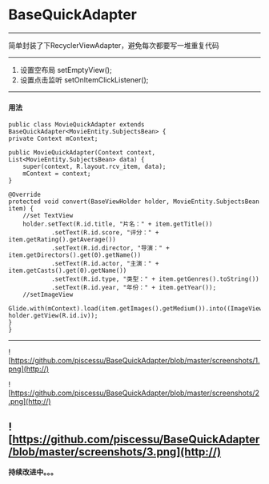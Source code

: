 # BaseQuickAdapter
---
简单封装了下RecyclerViewAdapter，避免每次都要写一堆重复代码

---
1. 设置空布局 setEmptyView();
2. 设置点击监听 setOnItemClickListener();

---

#### 用法
    public class MovieQuickAdapter extends BaseQuickAdapter<MovieEntity.SubjectsBean> {
    private Context mContext;

    public MovieQuickAdapter(Context context, List<MovieEntity.SubjectsBean> data) {
        super(context, R.layout.rcv_item, data);
        mContext = context;
    }

    @Override
    protected void convert(BaseViewHolder holder, MovieEntity.SubjectsBean item) {
        //set TextView
        holder.setText(R.id.title, "片名：" + item.getTitle())
                .setText(R.id.score, "评分：" + item.getRating().getAverage())
                .setText(R.id.director, "导演：" + item.getDirectors().get(0).getName())
                .setText(R.id.actor, "主演：" + item.getCasts().get(0).getName())
                .setText(R.id.type, "类型：" + item.getGenres().toString())
                .setText(R.id.year, "年份：" + item.getYear());
        //setImageView
        Glide.with(mContext).load(item.getImages().getMedium()).into((ImageView) holder.getView(R.id.iv));
    }
    }
---
![https://github.com/piscessu/BaseQuickAdapter/blob/master/screenshots/1.png](http://)

![https://github.com/piscessu/BaseQuickAdapter/blob/master/screenshots/2.png](http://)

![https://github.com/piscessu/BaseQuickAdapter/blob/master/screenshots/3.png](http://)
---
**持续改进中。。。**